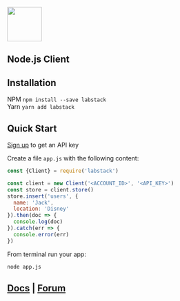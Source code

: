 <a href="https://labstack.com"><img height="80" src="https://cdn.labstack.com/images/labstack-logo.svg"></a>

## Node.js Client

## Installation

NPM `npm install --save labstack`<br>
Yarn `yarn add labstack`

## Quick Start

[Sign up](https://labstack.com/signup) to get an API key

Create a file `app.js` with the following content:

```js
const {Client} = require('labstack')

const client = new Client('<ACCOUNT_ID>', '<API_KEY>')
const store = client.store()
store.insert('users', {
  name: 'Jack',
  location: 'Disney'
}).then(doc => {
  console.log(doc)
}).catch(err => {
  console.error(err)
})
```

From terminal run your app:

```sh
node app.js
```

## [Docs](https://labstack.com/docs) | [Forum](https://forum.labstack.com)
